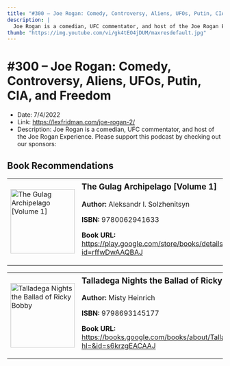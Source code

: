 ```yaml
---
title: "#300 – Joe Rogan: Comedy, Controversy, Aliens, UFOs, Putin, CIA, and Freedom"
description: |
  Joe Rogan is a comedian, UFC commentator, and host of the Joe Rogan Experience. Please support this podcast by checking out our sponsors:"
thumb: "https://img.youtube.com/vi/gk4tEO4jDUM/maxresdefault.jpg"
---
```


# #300 – Joe Rogan: Comedy, Controversy, Aliens, UFOs, Putin, CIA, and Freedom

  - Date: 7/4/2022
  - Link: https://lexfridman.com/joe-rogan-2/
  - Description: Joe Rogan is a comedian, UFC commentator, and host of the Joe Rogan Experience. Please support this podcast by checking out our sponsors:

## Book Recommendations

<table style="border: none;"><tr style="border: none;"><td style="border: none;"><img src="https://books.google.com/books/content?id=rffwDwAAQBAJ&printsec=frontcover&img=1&zoom=1&edge=curl&source=gbs_api" alt="The Gulag Archipelago [Volume 1]" width="150" style="vertical-align: top;"></td><td style="border: none; vertical-align: top;"><h3 style='margin-top: 5'>The Gulag Archipelago [Volume 1]</h3><p><strong>Author:</strong> Aleksandr I. Solzhenitsyn</p><p><strong>ISBN:</strong> 9780062941633</p><p><strong>Book URL:</strong> <a href="https://play.google.com/store/books/details?id=rffwDwAAQBAJ">https://play.google.com/store/books/details?id=rffwDwAAQBAJ</a></p></td></tr></table>
<table style="border: none;"><tr style="border: none;"><td style="border: none;"><img src="None" alt="Talladega Nights the Ballad of Ricky Bobby" width="150" style="vertical-align: top;"></td><td style="border: none; vertical-align: top;"><h3 style='margin-top: 5'>Talladega Nights the Ballad of Ricky Bobby</h3><p><strong>Author:</strong> Misty Heinrich</p><p><strong>ISBN:</strong> 9798693145177</p><p><strong>Book URL:</strong> <a href="https://books.google.com/books/about/Talladega_Nights_the_Ballad_of_Ricky_Bob.html?hl=&id=s6krzgEACAAJ">https://books.google.com/books/about/Talladega_Nights_the_Ballad_of_Ricky_Bob.html?hl=&id=s6krzgEACAAJ</a></p></td></tr></table>
